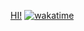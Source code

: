 [HI!](https://www.bilibili.com/video/BV1ea4y1W7x1)
[![wakatime](https://wakatime.com/badge/user/74523158-c671-4d23-a1ff-e05a2a867c94.svg)](https://wakatime.com/@74523158-c671-4d23-a1ff-e05a2a867c94)
<!--
**Chengjing-314/Chengjing-314** is a ✨ _special_ ✨ repository because its `README.md` (this file) appears on your GitHub profile.

Here are some ideas to get you started:

- 🔭 I’m currently working on ...
- 🌱 I’m currently learning ...
- 👯 I’m looking to collaborate on ...
- 🤔 I’m looking for help with ...
- 💬 Ask me about ...
- 📫 How to reach me: ...
- 😄 Pronouns: ...
- ⚡ Fun fact: ...
-->
